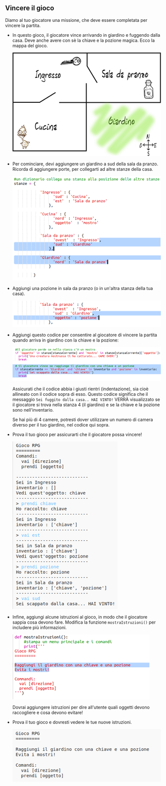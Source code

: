 ## Vincere il gioco

Diamo al tuo giocatore una missione, che deve essere completata per vincere la partita.

+ In questo gioco, il giocatore vince arrivando in giardino e fuggendo dalla casa. Deve anche avere con sè la chiave e la pozione magica. Ecco la mappa del gioco.
    
    ![screenshot](images/rpg-final-map.png)

+ Per cominciare, devi aggiungere un giardino a sud della sala da pranzo. Ricorda di aggiungere porte, per collegarti ad altre stanze della casa.
    
    ![screenshot](images/rpg-garden.png)

+ Aggiungi una pozione in sala da pranzo (o in un'altra stanza della tua casa).
    
    ![screenshot](images/rpg-potion.png)

+ Aggiungi questo codice per consentire al giocatore di vincere la partita quando arriva in giardino con la chiave e la pozione:
    
    ![screenshot](images/rpg-win-code.png)
    
    Assicurati che il codice abbia i giusti rientri (indentazione), sia cioè allineato con il codice sopra di esso. Questo codice significa che il messaggio `Sei fuggito dalla casa.. HAI VINTO!` VERRÀ visualizzato se il giocatore si trova nella stanza 4 (il giardino) e se la chiave e la pozione sono nell'inventario.
    
    Se hai più di 4 camere, potresti dover utilizzare un numero di camera diverso per il tuo giardino, nel codice qui sopra.

+ Prova il tuo gioco per assicurarti che il giocatore possa vincere!
    
    ![screenshot](images/rpg-win-test.png)

+ Infine, aggiungi alcune istruzioni al gioco, in modo che il giocatore sappia cosa devono fare. Modifica la funzione `mostraIstruzioni()` per includere più informazioni.
    
    ![screenshot](images/rpg-instructions-code.png)
    
    Dovrai aggiungere istruzioni per dire all'utente quali oggetti devono raccogliere e cosa devono evitare!

+ Prova il tuo gioco e dovresti vedere le tue nuove istruzioni.
    
    ![screenshot](images/rpg-instructions-test.png)